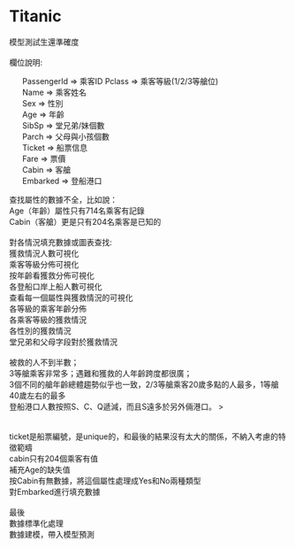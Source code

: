 # Titanic
<he>模型測試生還準確度</h3><br>
<br>
欄位說明:<br>
<ol>PassengerId => 乘客ID
Pclass => 乘客等級(1/2/3等艙位)<br>
Name => 乘客姓名<br>
Sex => 性別<br>
Age => 年齡<br>
SibSp => 堂兄弟/妹個數<br>
Parch => 父母與小孩個數<br>
Ticket => 船票信息<br>
Fare => 票價<br>
Cabin => 客艙<br>
Embarked => 登船港口<br></ol>

查找屬性的數據不全，比如說：<br>
Age（年齡）屬性只有714名乘客有記錄<br>
Cabin（客艙）更是只有204名乘客是已知的<br>
<br>
對各情況填充數據或圖表查找:<br>
獲救情況人數可視化<br>
乘客等級分佈可視化<br>
按年齡看獲救分佈可視化<br>
各登船口岸上船人數可視化<br>
查看每一個屬性與獲救情況的可視化<br>
各等級的乘客年齡分佈<br>
各乘客等級的獲救情況<br>
各性別的獲救情況<br>
堂兄弟和父母字段對於獲救情況<br>
<br>
被救的人不到半數；<br>
3等艙乘客非常多；遇難和獲救的人年齡跨度都很廣；<br>
3個不同的艙年齡總體趨勢似乎也一致，2/3等艙乘客20歲多點的人最多，1等艙40歲左右的最多<br>
登船港口人數按照S、C、Q遞減，而且S遠多於另外倆港口。 ><br><br>
<br>
ticket是船票編號，是unique的，和最後的結果沒有太大的關係，不納入考慮的特徵範疇<br>
cabin只有204個乘客有值<br>
補充Age的缺失值<br>
按Cabin有無數據，將這個屬性處理成Yes和No兩種類型<br>
對Embarked進行填充數據<br>
<br>
最後<br>
數據標準化處理<br>
數據建模，帶入模型預測<br>
